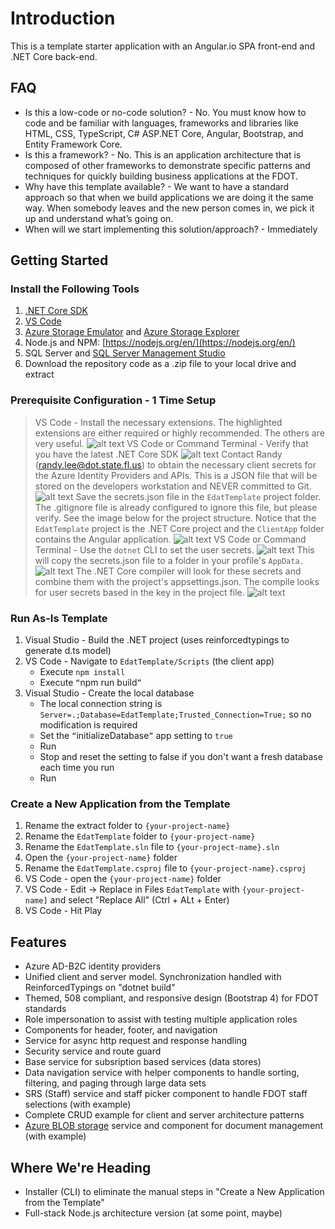 # Introduction

This is a template starter application with an Angular.io SPA front-end and .NET Core back-end.

## FAQ

- Is this a low-code or no-code solution? - No. You must know how to code and be familiar with languages, frameworks and libraries like HTML, CSS, TypeScript, C# ASP.NET Core, Angular, Bootstrap, and Entity Framework Core.
- Is this a framework? - No. This is an application architecture that is composed of other frameworks to demonstrate specific patterns and techniques for quickly building business applications at the FDOT.
- Why have this template available? - We want to have a standard approach so that when we build applications we are doing it the same way. When somebody leaves and the new person comes in, we pick it up and understand what’s going on.
- When will we start implementing this solution/approach? - Immediately

## Getting Started

### Install the Following Tools

1. [.NET Core SDK](https://www.microsoft.com/net/download)
2. [VS Code](https://code.visualstudio.com/)
3. [Azure Storage Emulator](https://docs.microsoft.com/en-us/azure/storage/common/storage-use-emulator) and [Azure Storage Explorer](https://azure.microsoft.com/en-us/features/storage-explorer/)
4. Node.js and NPM: [https://nodejs.org/en/](https://nodejs.org/en/)
5. SQL Server and [SQL Server Management Studio](https://docs.microsoft.com/en-us/sql/ssms/download-sql-server-management-studio-ssms?view=sql-server-2017)
6. Download the repository code as a .zip file to your local drive and extract

### Prerequisite Configuration - 1 Time Setup

> VS Code - Install the necessary extensions. The highlighted extensions are either required or highly recommended. The others are very useful.
> ![alt text](Documentation/vscode_extensions.png "VS Code extensions")
> VS Code or Command Terminal - Verify that you have the latest .NET Core SDK
> ![alt text](Documentation/dotnet_config.png ".NET Core CLI Commands to verify SDK installation")
> Contact Randy (randy.lee@dot.state.fl.us) to obtain the necessary client secrets for the Azure Identity Providers and APIs. This is a JSON file that will be stored on the developers workstation and NEVER committed to Git.
> ![alt text](Documentation/secrets_json.png "secrets.json file you will need")
> Save the secrets.json file in the `EdatTemplate` project folder. The .gitignore file is already configured to ignore this file, but please verify. See the image below for the project structure. Notice that the `EdatTemplate` project is the .NET Core project and the `ClientApp` folder contains the Angular application.
> ![alt text](Documentation/vscode_project_structure.png "Project structure")
> VS Code or Command Terminal - Use the `dotnet` CLI to set the user secrets.
> ![alt text](Documentation/set_user_secrets.png "Using dotnet CLI to save user secrets") This will copy the secrets.json file to a folder in your profile's `AppData.`
> ![alt text](Documentation/app_data_user_secrets.png "User secrets stored in AppData")
> The .NET Core compiler will look for these secrets and combine them with the project's appsettings.json. The compile looks for user secrets based in the key in the project file.
> ![alt text](Documentation/user_secrets_project_setting.png "User secrets key in project file")

### Run As-Is Template

1. Visual Studio - Build the .NET project (uses reinforcedtypings to generate d.ts model)
2. VS Code - Navigate to `EdatTemplate/Scripts` (the client app)
   - Execute `npm install`
   - Execute `“`npm run build`”`
3. Visual Studio - Create the local database
   - The local connection string is `Server=.;Database=EdatTemplate;Trusted_Connection=True;` so no modification is required
   - Set the `“`initializeDatabase`”` app setting to `true`
   - Run
   - Stop and reset the setting to false if you don't want a fresh database each time you run
   - Run

### Create a New Application from the Template

1. Rename the extract folder to `{your-project-name}`
2. Rename the `EdatTemplate` folder to `{your-project-name}`
3. Rename the `EdatTemplate.sln` file to `{your-project-name}.sln`
4. Open the `{your-project-name}` folder
5. Rename the `EdatTemplate.csproj` file to `{your-project-name}.csproj`
6. VS Code - open the `{your-project-name}` folder
7. VS Code - Edit -> Replace in Files `EdatTemplate` with `{your-project-name]` and select "Replace All" (Ctrl + ALt + Enter)
8. VS Code - Hit Play

## Features

- Azure AD-B2C identity providers
- Unified client and server model. Synchronization handled with ReinforcedTypings on "dotnet build"
- Themed, 508 compliant, and responsive design (Bootstrap 4) for FDOT standards
- Role impersonation to assist with testing multiple application roles
- Components for header, footer, and navigation
- Service for async http request and response handling
- Security service and route guard
- Base service for subsription based services (data stores)
- Data navigation service with helper components to handle sorting, filtering, and paging through large data sets
- SRS (Staff) service and staff picker component to handle FDOT staff selections (with example)
- Complete CRUD example for client and server architecture patterns
- [Azure BLOB storage](https://azure.microsoft.com/en-us/services/storage/blobs/) service and component for document management (with example)

## Where We're Heading

- Installer (CLI) to eliminate the manual steps in "Create a New Application from the Template"
- Full-stack Node.js architecture version (at some point, maybe)
